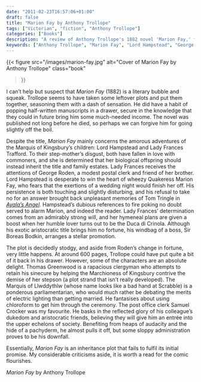 ```yaml
---
date: "2011-02-23T16:57:06+01:00"
draft: false
title: "Marion Fay by Anthony Trollope"
tags: ["Victorian", "fiction", "Anthony Trollope"]
categories: ["Books"]
description: "A review of Anthony Trollope's 1882 novel 'Marion Fay,' featuring the Marquis of Kingsbury's children and their love affairs with commoners. Discover this late work's inheritance plot, complete with a wheezy Quakeress heroine and comic postal clerks."
keywords: ["Anthony Trollope", "Marion Fay", "Lord Hampstead", "George Roden", "inheritance plot", "class barriers", "Quaker heroine", "postal clerk", "late Trollope"]
---
```


{{< figure
  src="/images/marion-fay.jpg"
  alt="Cover of Marion Fay by Anthony Trollope"
  class="book"
>}}

I can’t help but suspect that _Marion Fay_ (1882) is a literary bubble and squeak. Trollope seems to have taken some leftover plots and put them together, seasoning them with a dash of sensation. He did have a habit of popping half-written manuscripts in a drawer, secure in the knowledge that they could in future bring him some much-needed income. The novel was published not long before he died, so perhaps we can forgive him for going slightly off the boil.

Despite the title, _Marion Fay_ mainly concerns the amorous adventures of the Marquis of Kingsbury’s children: Lord Hampstead and Lady Frances Trafford. To their step-mother’s disgust, both have fallen in love with commoners, and she is determined that her biological offspring should instead inherit the title and family estates. Lady Frances receives the attentions of George Roden, a modest postal clerk and friend of her brother. Lord Hampstead is desperate to win the heart of wheezy Quakeress Marion Fay, who fears that the exertions of a wedding night would finish her off. His persistence is both touching and slightly disturbing, and his refusal to take no for an answer brought back unpleasant memories of Tom Tringle in [_Ayala’s Angel_](/posts/ayalas-angel/). Hampstead’s dubious references to fire poking no doubt served to alarm Marion, and indeed the reader. Lady Frances’ determination comes from an admirably strong will, and her hymeneal plans are given a boost when her humble lover turns out to be the Duca di Crinola. Although his exotic aristocratic title brings him no fortune, his windbag of a boss, Sir Boreas Bodkin, arranges a stellar promotion.

The plot is decidedly stodgy, and aside from Roden’s change in fortune, very little happens. At around 600 pages, Trollope could have put quite a bit of it back in his drawer. However, some of the characters are an absolute delight. Thomas Greenwood is a rapacious clergyman who attempts to retain his sinecure by helping the Marchioness of Kingsbury contrive the demise of her stepson (a plot strand that isn’t really developed). The Marquis of Llwddythlw (whose name looks like a bad hand at Scrabble) is a ponderous parliamentarian, who would much rather be debating the merits of electric lighting than getting married. He fantasises about using chloroform to get him through the ceremony. The post office clerk Samuel Crocker was my favourite. He basks in the reflected glory of his colleague’s dukedom and aristocratic friends, believing they will give him an entrée into the upper echelons of society. Benefiting from heaps of audacity and the hide of a pachyderm, he almost pulls it off, but some sloppy administration proves to be his downfall.

Essentially, _Marion Fay_ is an inheritance plot that fails to fulfil its initial promise. My considerable criticisms aside, it is worth a read for the comic flourishes.

_Marion Fay_ by Anthony Trollope